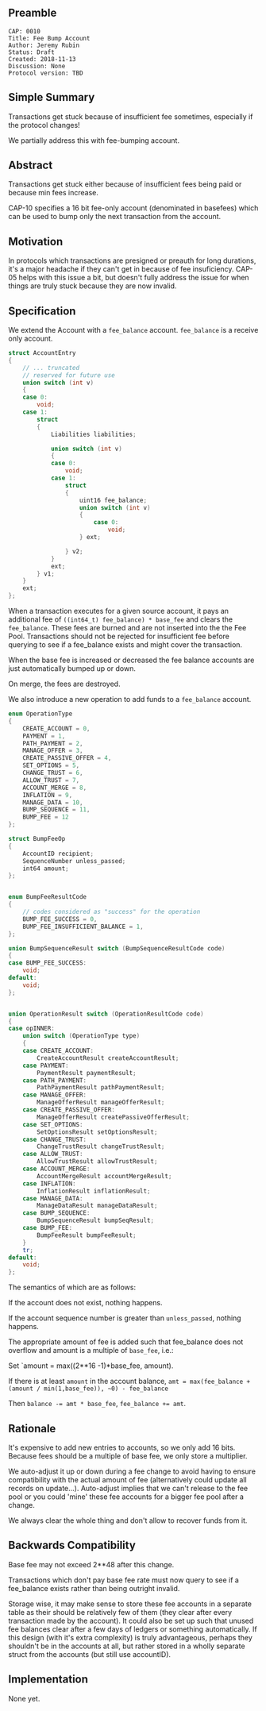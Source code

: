 ## Preamble

```
CAP: 0010
Title: Fee Bump Account
Author: Jeremy Rubin
Status: Draft
Created: 2018-11-13
Discussion: None
Protocol version: TBD
```

## Simple Summary

Transactions get stuck because of insufficient fee sometimes, especially if the
protocol changes! 

We partially address this with fee-bumping account.

## Abstract

Transactions get stuck either because of insufficient fees being paid or because
min fees increase.

CAP-10 specifies a 16 bit fee-only account (denominated in basefees) which can
be used to bump only the next transaction from the account.
## Motivation

In protocols which transactions are presigned or preauth for long durations,
it's a major headache if they can't get in because of fee insuficiency. CAP-05
helps with this issue a bit, but doesn't fully address the issue for when things
are truly stuck because they are now invalid.


## Specification


We extend the Account with a `fee_balance` account. `fee_balance` is a receive
only account.
```c++
struct AccountEntry
{
	// ... truncated
    // reserved for future use
    union switch (int v)
    {
    case 0:
        void;
    case 1:
        struct
        {
            Liabilities liabilities;

            union switch (int v)
            {
            case 0:
                void;
			case 1:
				struct
				{
					uint16 fee_balance;
					union switch (int v)
					{
						case 0:
							void;
					} ext;

				} v2;
            }
            ext;
        } v1;
    }
    ext;
};
```

When a transaction executes for a given source account, it pays an additional
fee of `((int64_t) fee_balance) * base_fee` and clears the `fee_balance`. These
fees are burned and are not inserted into the the Fee Pool. Transactions should not
be rejected for insufficient fee before querying to see if a fee_balance exists and
might cover the transaction.


When the base fee is increased or decreased the fee balance accounts are just
automatically bumped up or down.

On merge, the fees are destroyed.

We also introduce a new operation to add funds to a `fee_balance` account.

```c++
enum OperationType
{
    CREATE_ACCOUNT = 0,
    PAYMENT = 1,
    PATH_PAYMENT = 2,
    MANAGE_OFFER = 3,
    CREATE_PASSIVE_OFFER = 4,
    SET_OPTIONS = 5,
    CHANGE_TRUST = 6,
    ALLOW_TRUST = 7,
    ACCOUNT_MERGE = 8,
    INFLATION = 9,
    MANAGE_DATA = 10,
    BUMP_SEQUENCE = 11,
	BUMP_FEE = 12
};

struct BumpFeeOp
{
    AccountID recipient;
    SequenceNumber unless_passed;
    int64 amount;
};


enum BumpFeeResultCode
{
    // codes considered as "success" for the operation
    BUMP_FEE_SUCCESS = 0,
	BUMP_FEE_INSUFFICIENT_BALANCE = 1,
};

union BumpSequenceResult switch (BumpSequenceResultCode code)
{
case BUMP_FEE_SUCCESS:
    void;
default:
    void;
};


union OperationResult switch (OperationResultCode code)
{
case opINNER:
    union switch (OperationType type)
    {
    case CREATE_ACCOUNT:
        CreateAccountResult createAccountResult;
    case PAYMENT:
        PaymentResult paymentResult;
    case PATH_PAYMENT:
        PathPaymentResult pathPaymentResult;
    case MANAGE_OFFER:
        ManageOfferResult manageOfferResult;
    case CREATE_PASSIVE_OFFER:
        ManageOfferResult createPassiveOfferResult;
    case SET_OPTIONS:
        SetOptionsResult setOptionsResult;
    case CHANGE_TRUST:
        ChangeTrustResult changeTrustResult;
    case ALLOW_TRUST:
        AllowTrustResult allowTrustResult;
    case ACCOUNT_MERGE:
        AccountMergeResult accountMergeResult;
    case INFLATION:
        InflationResult inflationResult;
    case MANAGE_DATA:
        ManageDataResult manageDataResult;
    case BUMP_SEQUENCE:
        BumpSequenceResult bumpSeqResult;
    case BUMP_FEE:
        BumpFeeResult bumpFeeResult;
    }
    tr;
default:
    void;
};

```

The semantics of which are as follows:

If the account does not exist, nothing happens.

If the account sequence number is greater than `unless_passed`, nothing happens.

The appropriate amount of fee is added such that fee_balance does not overflow
and amount is a multiple of `base_fee`, i.e.:

Set `amount = max((2**16 -1)*base_fee, amount).

If there is at least `amount` in the account balance, `amt = max(fee_balance +
(amount / min(1,base_fee)), ~0) - fee_balance`

Then `balance -= amt * base_fee`, `fee_balance += amt`.




## Rationale

It's expensive to add new entries to accounts, so we only add 16 bits. Because
fees should be a multiple of base fee, we only store a multiplier.

We auto-adjust it up or down during a fee change to avoid having to ensure
compatibility with the actual amount of fee (alternatively could update all
records on update...). Auto-adjust implies that we can't release to the fee pool
or you could 'mine' these fee accounts for a bigger fee pool after a change.


We always clear the whole thing and don't allow to recover funds from it. 


## Backwards Compatibility

Base fee may not exceed 2**48 after this change.

Transactions which don't pay base fee rate must now query to see if a fee_balance
exists rather than being outright invalid.

Storage wise, it may make sense to store these fee accounts in a separate table
as their should be relatively few of them (they clear after every transaction
made by the account). It could also be set up such that unused fee balances
clear after a few days of ledgers or something automatically. If this design
(with it's extra complexity) is truly advantageous, perhaps they shouldn't be
in the accounts at all, but rather stored in a wholly separate struct from the
accounts (but still use accountID).



## Implementation

None yet.
